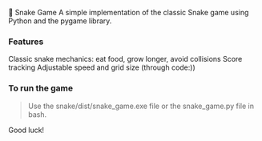 🐍 Snake Game
A simple implementation of the classic Snake game using Python and the pygame library.

### Features
Classic snake mechanics: eat food, grow longer, avoid collisions
Score tracking
Adjustable speed and grid size (through code:))

### To run the game
>Use the snake/dist/snake_game.exe file or the snake_game.py file in bash.

Good luck! 
